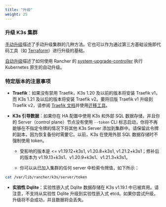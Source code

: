 ```yaml
---
title: "升级"
weight: 25
---
```


### 升级 K3s 集群

[手动升级](manual.md)描述了手动升级集群的几种方法。它也可以作为通过第三方基础设施即代码工具（如 [Terraform](https://www.terraform.io/)）进行升级的基础。

[自动升级](automated.md)描述了如何使用 Rancher 的 [system-upgrade-controller](https://github.com/rancher/system-upgrade-controller) 执行 Kubernetes 原生的自动升级。

### 特定版本的注意事项

- **Traefik**：如果没有禁用 Traefik，K3s 1.20 及以前的版本将安装 Traefik v1，而 K3s 1.21 及以后的版本将安装 Traefik v2。要将旧版 Traefik v1 升级到 Traefik v2，请参阅 [Traefik 文档](https://doc.traefik.io/traefik/migration/v1-to-v2/)并使用[迁移工具](https://github.com/traefik/traefik-migration-tool)。

- **K3s 引导数据**：如果你在 HA 配置中使用 K3s 和外部 SQL 数据存储，并且你的 Server（control plane）节点没有使用 `--token` CLI 标志启动，你将不再能够在不指定令牌的情况下将其他 K3s Server 添加到集群中。请保留此令牌的副本，因为恢复备份时需要它。以前，K3s 在使用外部 SQL 数据存储时不强制使用 token。
   - 受影响的版本是 &lt;= v1.19.12+k3s1, v1.20.8+k3s1, v1.21.2+k3s1；修补后的版本为 v1.19.13+k3s1、v1.20.9+k3s1、v1.21.3+k3s1。

   - 你可以从已加入集群的任何 server 中检索令牌值，如下所示：
```bash
cat /var/lib/rancher/k3s/server/token
```

- **实验性 Dqlite**：实验性嵌入式 Dqlite 数据存储在 K3s v1.19.1 中已被弃用。请注意，不支持从实验性 Dqlite 升级到实验性嵌入式 etcd。如果你尝试升级，升级将不会成功，并且数据将会丢失。
